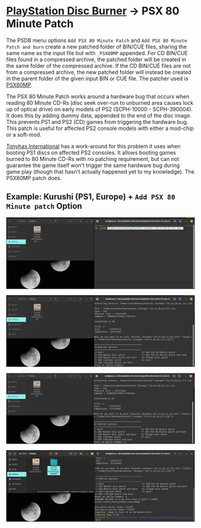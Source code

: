 # [PlayStation Disc Burner](readme.md) -> PSX 80 Minute Patch

The PSDB menu options `Add PSX 80 Minute Patch` and `Add PSX 80 Minute Patch and burn` create a new patched folder of BIN/CUE files, sharing the same name as the input file but with `_PSX80MP` appended. For CD BIN/CUE files found in a compressed archive, the patched folder will be created in the same folder of the compressed archive. If the CD BIN/CUE files are not from a compressed archive, the new patched folder will instead be created in the parent folder of the given input BIN or CUE file. The patcher used is [PSX80MP](https://github.com/alex-free/psx80mp).

The PSX 80 Minute Patch works around a hardware bug that occurs when reading 80 Minute CD-Rs (disc seek over-run to unburned area causes lock up of optical drive) on early models of PS2 (SCPH-10000 - SCPH-390004). It does this by adding dummy data, appended to the end of the disc image. This prevents PS1 and PS2 (CD) games from triggering the hardware bug. This patch is useful for affected PS2 console models with either a mod-chip or a soft-mod.

[Tonyhax International](https://github.com/alex-free/tonyhax) has a work-around for this problem it uses when booting PS1 discs on affected PS2 consoles. It allows booting games burned to 80 Minute CD-Rs with no patching requirement, but can not guarantee the game itself won't trigger the same hardware bug during game play (though that hasn't actually happened yet to my knowledge). The PSX80MP patch does.

## Example: Kurushi (PS1, Europe) + `Add PSX 80 Minute patch` Option

![ki-1](images/ki-1.png)

![ki-2](images/ki-2.png)

![ki-3](images/ki-3.png)

![ki-4](images/ki-4.png)